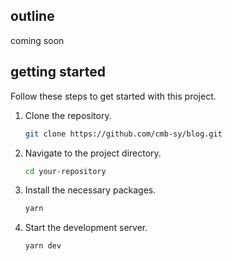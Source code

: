 ## outline

coming soon

## getting started

Follow these steps to get started with this project.

1. Clone the repository.

    ```sh
    git clone https://github.com/cmb-sy/blog.git
    ```
2. Navigate to the project directory.

    ```sh
    cd your-repository
    ```
3. Install the necessary packages.

    ```sh
    yarn
    ```   
4. Start the development server.

    ```sh
    yarn dev
    ```
